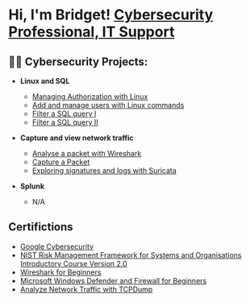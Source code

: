 <h1>Hi, I'm Bridget! <a href="https://www.linkedin.com/in/bridget-a-592105241/">Cybersecurity Professional, IT Support </a> 

<h2>👨‍💻 Cybersecurity Projects:</h2>

 - <b>Linux and SQL</b>
   - [Managing Authorization with Linux](https://github.com/Bridgetanntighe/ActiveDirectoryLab)
   - [Add and manage users with Linux commands](https://github.com/Bridgetanntighe/ManageUsers/blob/main/README.md)
   - [Filter a SQL query I](https://github.com/Bridgetanntighe/FilterSQLTheory/blob/main/README.md)
   - [Filter a SQL query II](https://github.com/Bridgetanntighe/Filter-SQL-II)

- <b>Capture and view network traffic</b>
  - [Analyse a packet with Wireshark](https://github.com/Bridgetanntighe/Filter-SQL-II/blob/main/README.md)
  - [Capture a Packet](https://github.com/Bridgetanntighe/Capture_packet/blob/main/README.md)
  - [Exploring signatures and logs with Suricata](https://github.com/joshmadakor1/Key-Logger-With-Email)
- <b>Splunk</b>
  - N/A
<h2>Certifictions </h2>

- [Google Cybersecurity](https://coursera.org/share/a83ead28610357fc058278dda8ebb888)
- [NIST Risk Management Framework for Systems and Organisations Introductory Course Version 2.0](https://csrc.nist.gov/CSRC/media/Projects/risk-management/images-media/rmf-training/intro-course-v2_0/index.html)
- [Wireshark for Beginners](https://coursera.org/share/acb59a3461fb400526ef1e8e24b88405)
- [Microsoft Windows Defender and Firewall for Beginners](https://coursera.org/share/d24dee38cba85063d85e71c73e3fe666)
- [Analyze Network Traffic with TCPDump](https://coursera.org/share/561a32425a4fd6e5e82e8836a1d32cfd)

<!--
**Bridgetann** is a ✨ _special_ ✨ repository because its `README.md` (this file) appears on your GitHub profile.

Here are some ideas to get you started:

- 🔭 I’m currently working on ...
- 🌱 I’m currently learning ...
- 👯 I’m looking to collaborate on ...
- 🤔 I’m looking for help with ...
- 💬 Ask me about ...
- 📫 How to reach me: ...
- 😄 Pronouns: ...
- ⚡ Fun fact: ...
-->
